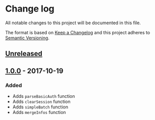 # Change log
All notable changes to this project will be documented in this file.

The format is based on [Keep a Changelog](http://keepachangelog.com/) and this project adheres to [Semantic Versioning](http://semver.org/).

## [Unreleased]

## [1.0.0] - 2017-10-19
### Added
 - Adds `parseBasicAuth` function
 - Adds `clearSession` function
 - Adds `simpleBatch` function
 - Adds `mergeInfos` function


[Unreleased]: https://github.com/silexlabs/unifile-common-tools/compare/v1.0.0...HEAD
[1.0.0]: https://github.com/silexlabs/unifile-common-tools/tree/v1.0.0
